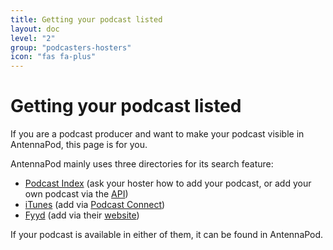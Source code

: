 ```yaml
---
title: Getting your podcast listed
layout: doc
level: "2"
group: "podcasters-hosters"
icon: "fas fa-plus"
---
```


# Getting your podcast listed

If you are a podcast producer and want to make your podcast visible in AntennaPod, this page is for you.

AntennaPod mainly uses three directories for its search feature:
* [Podcast Index](https://podcastindex.org/) (ask your hoster how to add your podcast, or add your own podcast via the [API](https://podcastindex-org.github.io/docs-api/#get-/add/byfeedurl))
* [iTunes](https://podcasts.apple.com) (add via [Podcast Connect](https://podcastsconnect.apple.com/))
* [Fyyd](https://fyyd.de/) (add via their [website](https://fyyd.de/add-feed))

If your podcast is available in either of them, it can be found in AntennaPod.
